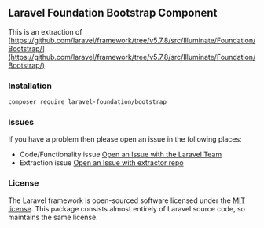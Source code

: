 ## Laravel Foundation Bootstrap Component

This is an extraction of [https://github.com/laravel/framework/tree/v5.7.8/src/Illuminate/Foundation/Bootstrap/](https://github.com/laravel/framework/tree/v5.7.8/src/Illuminate/Foundation/Bootstrap/)

### Installation

```bash
composer require laravel-foundation/bootstrap
```


### Issues

If you have a problem then please open an issue in the following places:

* Code/Functionality issue [Open an Issue with the Laravel Team](https://github.com/laravel/framework/issues/new/choose)
* Extraction issue [Open an Issue with extractor repo](https://github.com/laravel-foundation/readme/issues/new)


### License

The Laravel framework is open-sourced software licensed under the [MIT license](http://opensource.org/licenses/MIT). This package consists almost entirely of Laravel source code, so maintains the same license.
